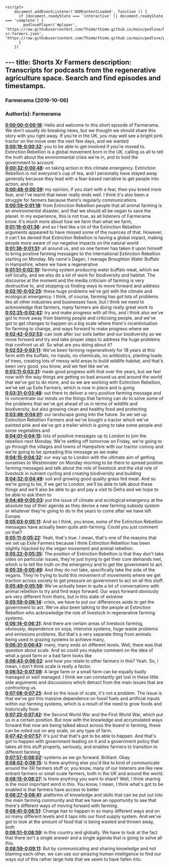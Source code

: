<script src="https://cdn.podlove.org/web-player/embed.js"></script>
    <script>
        document.addEventListener('DOMContentLoaded', function () {
          if (document.readyState === 'interactive' || document.readyState === 'complete') {
            podlovePlayer('#player', 'https://raw.githubusercontent.com/Thimm/thimm.github.io/main/podlove/https://raw.githubusercontent.com/Thimm/thimm.github.io/main/podlove/podlove/Farmerama/Shorts-xr-farmers.json', 'https://raw.githubusercontent.com/Thimm/thimm.github.io/main/podlove/podlove/Farmerama/config.json').then(registerExternalEvents('player'))
          }
        })
  </script>---
title: Shorts Xr Farmers
description: Transcripts for podcasts from the regenerative agriculture space. Search and find episodes and timestamps.
---

### Farmerama  (2019-10-06)  
### Author(s): Farmerama  

**[0:00:00-0:00:18](https://soundcloud.com/farmerama-radio/shorts-xr-farmers#t=0:00:00):**  Hello and welcome to this short episode of Farmerama. We don't usually do breaking news,  but we thought we should share this story with you right away. If you're in the UK,  you may well see a bright pink tractor on the move over the next few days, and we wanted  
**[0:00:18-0:00:32](https://soundcloud.com/farmerama-radio/shorts-xr-farmers#t=0:00:18):**  you to be able to get involved if you're moved to.  Extinction Rebellion is a global movement born in the UK, calling us all to tell the  truth about the environmental crisis we're in, and to hold the government to account  
**[0:00:32-0:00:48](https://soundcloud.com/farmerama-radio/shorts-xr-farmers#t=0:00:32):**  on taking action in this climate emergency.  Extinction Rebellion is not everyone's cup of tea, and I personally have stayed away  generally because they lead with a fear-based narrative to get people into action, and in  
**[0:00:48-0:00:59](https://soundcloud.com/farmerama-radio/shorts-xr-farmers#t=0:00:48):**  my opinion, if you start with a fear, then you breed more fear, and I've learnt that  never really ends well.  I think it's also been a struggle for farmers because there's regularly communications  
**[0:00:59-0:01:18](https://soundcloud.com/farmerama-radio/shorts-xr-farmers#t=0:00:59):**  from Extinction Rebellion people that all animal farming is an environmental disaster,  and that we should all be vegan to save the planet. In my experience, this is not true,  as all listeners of Farmerama know. It's much more about how we farm than what we farm,  
**[0:01:19-0:01:36](https://soundcloud.com/farmerama-radio/shorts-xr-farmers#t=0:01:19):**  and so I feel like a lot of the Extinction Rebellion arguments appeared to have missed  some of the nuances of that. However, it can't be denied that Extinction Rebellion is having  a global impact, making people more aware of our negative impacts on the natural world  
**[0:01:36-0:01:51](https://soundcloud.com/farmerama-radio/shorts-xr-farmers#t=0:01:36):**  all around us, and so one farmer has taken it upon himself to bring positive farming  messages to the international Extinction Rebellion starting on Monday.  My name's Dagan, I manage Broughton Water Buffalo in Hampshire, where we have a regenerative  
**[0:01:51-0:02:10](https://soundcloud.com/farmerama-radio/shorts-xr-farmers#t=0:01:51):**  farming system producing water buffalo meat, which we sell locally, and we also do a lot  of work for biodiversity and habitat. The discourse at the moment and the media criticism  of farming is very destructive to, and stopping us finding ways to move forward and address  
**[0:02:10-0:02:25](https://soundcloud.com/farmerama-radio/shorts-xr-farmers#t=0:02:10):**  these huge problems we've got with the climate and ecological emergency. I think, of course,  farming has got lots of problems like all other industries and businesses have, but  I think we need to acknowledge that farmers, many farmers are doing really great work to  
**[0:02:25-0:02:42](https://soundcloud.com/farmerama-radio/shorts-xr-farmers#t=0:02:25):**  try and make progress with all this, and I think also we've got to move away from blaming  people and criticising people, and we've got to get changes to happen on a big scale where  there's incentivisation for farming to change, and ways forward to make progress where we  
**[0:02:42-0:02:53](https://soundcloud.com/farmerama-radio/shorts-xr-farmers#t=0:02:42):**  can look after our soils better and our biodiversity as we move forward and try and take proper  steps to address the huge problems that confront us all.  So what are you doing about it?  
**[0:02:53-0:03:11](https://soundcloud.com/farmerama-radio/shorts-xr-farmers#t=0:02:53):**  We've been farming regeneratively for 18 years at this farm with the buffalo, no inputs,  no chemicals, no antibiotics, planting loads of trees, creating lots of messy wild areas  to build wildlife habitat, and that's been very good, you know, and we feel like we've  
**[0:03:11-0:03:31](https://soundcloud.com/farmerama-radio/shorts-xr-farmers#t=0:03:11):**  made good progress with that over the years, but we feel now with the way things are getting  so bad around us and around the world that we've got to do more, and so we are working  with Extinction Rebellion, we've set up Exile Farmers, which is now in place and is going  
**[0:03:31-0:03:48](https://soundcloud.com/farmerama-radio/shorts-xr-farmers#t=0:03:31):**  out there to deliver a very positive farming message and to concentrate our minds on the  things that farming can do to solve some of the problems that we've got ahead of us in  terms of wildlife and biodiversity, but also growing clean and healthy food and protecting  
**[0:03:48-0:04:01](https://soundcloud.com/farmerama-radio/shorts-xr-farmers#t=0:03:48):**  our landscape going into the future.  So we set up Extinction Rebellion Farmers and we've bought a tractor which we've painted  pink and we've got a trailer which is going to take some people and some vegetables and  
**[0:04:01-0:04:15](https://soundcloud.com/farmerama-radio/shorts-xr-farmers#t=0:04:01):**  lots of positive messages up to London to join the rebellion next Monday.  We're setting off tomorrow on Friday, we're going to go through the villages and towns  of Hampshire with our tractor convoy and we're going to be spreading this message as we make  
**[0:04:15-0:04:32](https://soundcloud.com/farmerama-radio/shorts-xr-farmers#t=0:04:15):**  our way up to London with the ultimate aim of getting ourselves to Westminster on Monday  morning to be there to spread positive farming messages and talk about the role of livestock  and the vital role of livestock in nutrient cycling and creating biodiversity and building  
**[0:04:32-0:04:49](https://soundcloud.com/farmerama-radio/shorts-xr-farmers#t=0:04:32):**  soil and growing good quality grass fed meat.  And so we're going to be, if we get to London, we'll be able to talk about these things and  we'll also be able to go and pay a visit to Defra and we hope to be able to ask them to  
**[0:04:49-0:05:03](https://soundcloud.com/farmerama-radio/shorts-xr-farmers#t=0:04:49):**  put the issue of climate and ecological emergency at the absolute top of their agenda as they  devise a new farming subsidy system or whatever they're going to do in the years to come after  we have left Europe.  
**[0:05:03-0:05:11](https://soundcloud.com/farmerama-radio/shorts-xr-farmers#t=0:05:03):**  And so I think, you know, some of the Extinction Rebellion messages have actually been quite  anti-farming.  Could you just comment on that?  
**[0:05:11-0:05:22](https://soundcloud.com/farmerama-radio/shorts-xr-farmers#t=0:05:11):**  Yeah, that's true.  I mean, that's one of the reasons that we set up Exile Farmers because I think Extinction  Rebellion has been slightly hijacked by the vegan movement and animal rebellion.  
**[0:05:22-0:05:35](https://soundcloud.com/farmerama-radio/shorts-xr-farmers#t=0:05:22):**  The position of Extinction Rebellion is that they don't take sides on particular issues,  they're just trying to get their core demands met, which is to tell the truth on the emergency  and to get the government to act.  
**[0:05:35-0:05:49](https://soundcloud.com/farmerama-radio/shorts-xr-farmers#t=0:05:35):**  And they do not take, specifically take the side of the vegans.  They're trying to build this movement of movements where we get traction across society to get  pressure on government to act on all this stuff.  
**[0:05:49-0:05:59](https://soundcloud.com/farmerama-radio/shorts-xr-farmers#t=0:05:49):**  We've actually been in quite a lot of conversations with animal rebellion to try and find ways  forward.  Our ways forward obviously are very different from theirs, but in this state of extreme  
**[0:05:59-0:06:14](https://soundcloud.com/farmerama-radio/shorts-xr-farmers#t=0:05:59):**  crisis, we have to put our differences aside to get the government to act.  We've also been talking to the people at Extinction Rebellion who acknowledge the role of livestock  in regenerative farming systems.  
**[0:06:14-0:06:31](https://soundcloud.com/farmerama-radio/shorts-xr-farmers#t=0:06:14):**  And there are certain areas of livestock farming, obviously, dependence on soya, intensive systems,  huge waste problems and emissions problems.  But that's a very separate thing from animals being used in grazing systems to achieve many,  
**[0:06:31-0:06:43](https://soundcloud.com/farmerama-radio/shorts-xr-farmers#t=0:06:31):**  many, many ends on different levels.  Well, there was that question about scale.  And so could you maybe comment on the idea of what a good farm or a bad farm looks like  
**[0:06:43-0:06:52](https://soundcloud.com/farmerama-radio/shorts-xr-farmers#t=0:06:43):**  and how you relate to other farmers in this?  Yeah.  So, I mean, I don't think scale is really a factor.  
**[0:06:52-0:07:08](https://soundcloud.com/farmerama-radio/shorts-xr-farmers#t=0:06:52):**  A large farm or a small farm can be equally badly managed or well managed.  I think we can constantly get lost in these little side arguments and discussions which  detract from the main issues that are confronting us.  
**[0:07:08-0:07:25](https://soundcloud.com/farmerama-radio/shorts-xr-farmers#t=0:07:08):**  And so the issue of scale, it's not a problem.  The issue is that we've got this massive dependence on fossil fuels and artificial inputs within  our farming systems, which is a result of the need to grow foods and historically from  
**[0:07:25-0:07:42](https://soundcloud.com/farmerama-radio/shorts-xr-farmers#t=0:07:25):**  the Second World War and the First World War, which put us in a certain position.  But now with the knowledge and accumulated ways forward that now are being talked about  across the board in farming, these can be rolled out on any scale, on any type of farm.  
**[0:07:42-0:07:57](https://soundcloud.com/farmerama-radio/shorts-xr-farmers#t=0:07:42):**  It's just that that's got to be able to happen.  And that's got to happen with government leading on it and a government policy that takes all  this stuff properly, seriously, and enables farmers to transition to different farming  
**[0:07:57-0:08:02](https://soundcloud.com/farmerama-radio/shorts-xr-farmers#t=0:07:57):**  systems as we go forward.  Brilliant.  Okay.  
**[0:08:02-0:08:15](https://soundcloud.com/farmerama-radio/shorts-xr-farmers#t=0:08:02):**  Is there anything else you'd like to kind of communicate around the XR farmers stuff  or, you know, many of our listeners are like new entrant farmers or small scale farmers,  both in the UK and around the world.  
**[0:08:15-0:08:27](https://soundcloud.com/farmerama-radio/shorts-xr-farmers#t=0:08:15):**  Is there anything you want to share?  Well, I think sharing is the most important word in this.  You know, I mean, I think what's got to be enabled is that farmers have access to better  
**[0:08:27-0:08:41](https://soundcloud.com/farmerama-radio/shorts-xr-farmers#t=0:08:27):**  platforms of knowledge and skills that can be put out into the main farming community  and that we have an opportunity to see that there's different ways of moving forward with  farming.  
**[0:08:41-0:08:51](https://soundcloud.com/farmerama-radio/shorts-xr-farmers#t=0:08:41):**  Change has to happen in so many different ways and on so many different levels and it  taps into our food supply system.  And we've got to look at the amount of food that is being wasted and thrown away, both  
**[0:08:51-0:08:59](https://soundcloud.com/farmerama-radio/shorts-xr-farmers#t=0:08:51):**  in this country and globally.  We have to look at the fact that there isn't a single answer and a single agenda that is  going to solve all this.  
**[0:08:59-0:09:11](https://soundcloud.com/farmerama-radio/shorts-xr-farmers#t=0:08:59):**  But by communicating and sharing knowledge and not blaming each other, we can use our  amazing human intelligence to find our ways out of this rather large hole that we seem  to have fallen into.  